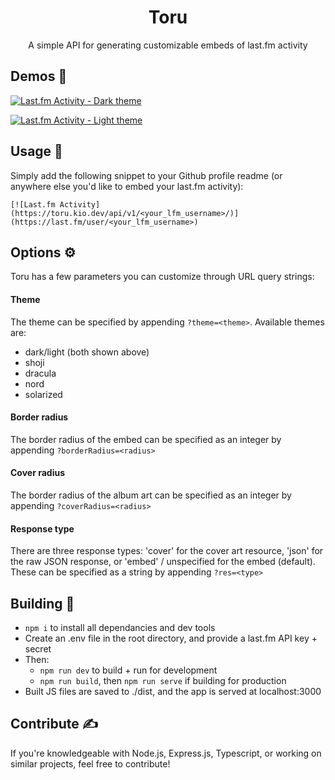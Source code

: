 <div align=center>
<h1>Toru</h1>
<p>A simple API for generating customizable embeds of last.fm activity</p>
</div>

## Demos 🚧

[![Last.fm Activity - Dark theme](https://toru.kio.dev/api/v1/kiosion/?theme=dark)](https://last.fm/user/kiosion)

[![Last.fm Activity - Light theme](https://toru.kio.dev/api/v1/kiosion/?theme=light)](https://last.fm/user/kiosion)

## Usage 🔧

Simply add the following snippet to your Github profile readme (or anywhere else you'd like to embed your last.fm activity):
```
[![Last.fm Activity](https://toru.kio.dev/api/v1/<your_lfm_username>/)](https://last.fm/user/<your_lfm_username>)
```

## Options ⚙️

Toru has a few parameters you can customize through URL query strings:

#### Theme

The theme can be specified by appending `?theme=<theme>`. Available themes are:
- dark/light (both shown above)
- shoji
- dracula
- nord
- solarized

#### Border radius

The border radius of the embed can be specified as an integer by appending `?borderRadius=<radius>`

#### Cover radius

The border radius of the album art can be specified as an integer by appending `?coverRadius=<radius>`

#### Response type

There are three response types: 'cover' for the cover art resource, 'json' for the raw JSON response, or 'embed' / unspecified for the embed (default). These can be specified as a string by appending `?res=<type>`

## Building 🔨

- `npm i` to install all dependancies and dev tools
- Create an .env file in the root directory, and provide a last.fm API key + secret
- Then:
	- `npm run dev` to build + run for development
	- `npm run build`, then `npm run serve` if building for production
- Built JS files are saved to ./dist, and the app is served at localhost:3000

## Contribute ✍️
If you're knowledgeable with Node.js, Express.js, Typescript, or working on similar projects, feel free to contribute!
